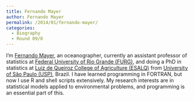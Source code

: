 ```yaml
---
title: Fernando Mayer
author: Fernando Mayer
permalink: /2014/01/fernando-mayer/
categories:
  - Biography
  - Round 09/0
---
```

I&#8217;m [Fernando Mayer][1], an oceanographer, currently an assistant professor of statistics at [Federal University of Rio Grande (FURG)][2], and doing a PhD in statistics at [Luiz de Queiroz College of Agriculture (ESALQ)][3] from [University of São Paulo (USP)][4], Brazil. I have learned programming in FORTRAN, but now I use R and shell scripts extensively. My research interests are in statistical models applied to environmental problems, and programming is an essential part of this.

 [1]: http://fernandomayer.github.io/
 [2]: http://www.furg.br
 [3]: http://www.en.esalq.usp.br/
 [4]: http://www5.usp.br/en/
